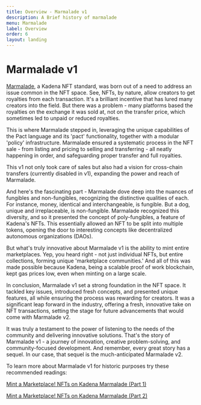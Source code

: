 ```yaml
---
title: Overview - Marmalade v1
description: A Brief history of marmalade
menu: Marmalade
label: Overview
order: 6
layout: landing
---
```


# Marmalade v1

[Marmalade](https://marmalade.art/), a Kadena NFT standard, was born out of a
need to address an issue common in the NFT space. See, NFTs, by nature, allow
creators to get royalties from each transaction. It's a brilliant incentive that
has lured many creators into the field. But there was a problem - many platforms
based the royalties on the exchange it was sold at, not on the transfer price,
which sometimes led to unpaid or reduced royalties.

This is where Marmalade stepped in, leveraging the unique capabilities of the
Pact language and its 'pact' functionality, together with a modular 'policy'
infrastructure. Marmalade ensured a systematic process in the NFT sale - from
listing and pricing to selling and transferring - all neatly happening in order,
and safeguarding proper transfer and full royalties.

This v1 not only took care of sales but also had a vision for cross-chain
transfers (currently disabled in v1), expanding the power and reach of
Marmalade.

And here's the fascinating part - Marmalade dove deep into the nuances of
fungibles and non-fungibles, recognizing the distinctive qualities of each. For
instance, money, identical and interchangeable, is fungible. But a dog, unique
and irreplaceable, is non-fungible. Marmalade recognized this diversity, and so
it presented the concept of poly-fungibles, a feature of Kadena's NFTs. This
essentially allowed an NFT to be split into multiple tokens, opening the door to
interesting concepts like decentralized autonomous organizations (DAOs).

But what's truly innovative about Marmalade v1 is the ability to mint entire
marketplaces. Yep, you heard right - not just individual NFTs, but entire
collections, forming unique 'marketplace communities.' And all of this was made
possible because Kadena, being a scalable proof of work blockchain, kept gas
prices low, even when minting on a large scale.

In conclusion, Marmalade v1 set a strong foundation in the NFT space. It tackled
key issues, introduced fresh concepts, and presented unique features, all while
ensuring the process was rewarding for creators. It was a significant leap
forward in the industry, offering a fresh, innovative take on NFT transactions,
setting the stage for future advancements that would come with Marmalade v2.

It was truly a testament to the power of listening to the needs of the community
and delivering innovative solutions. That's the story of Marmalade v1 - a
journey of innovation, creative problem-solving, and community-focused
development. And remember, every great story has a sequel. In our case, that
sequel is the much-anticipated Marmalade v2.

To learn more about Marmalade v1 for historic purposes try these recommended
readings:

[Mint a Marketplace! NFTs on Kadena Marmalade (Part 1)](/blogchain/2021/mint-a-marketplace-nfts-on-kadena-marmalade-part-1-2021-12-02.md)

[Mint a Marketplace! NFTs on Kadena Marmalade (Part 2)](/blogchain/2021/mint-a-marketplace-nfts-on-kadena-marmalade-part-2-2021-12-03.md)
